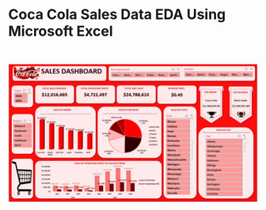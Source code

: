 # Coca Cola Sales Data EDA Using Microsoft Excel
&nbsp;
  
![Coca_cola_Sales_Dashboard](CocaColashot.jpg)
